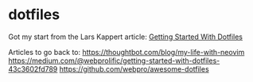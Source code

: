# dotfiles
Got my start from the Lars Kappert article: [Getting Started With Dotfiles](https://github.com/ishan-gaur/dotfiles.git)

Articles to go back to:
https://thoughtbot.com/blog/my-life-with-neovim
https://medium.com/@webprolific/getting-started-with-dotfiles-43c3602fd789
https://github.com/webpro/awesome-dotfiles
